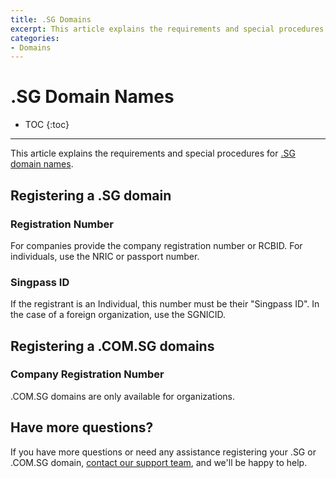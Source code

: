 ```yaml
---
title: .SG Domains
excerpt: This article explains the requirements and special procedures for .sg domain names.
categories:
- Domains
---
```


# .SG Domain Names

* TOC
{:toc}

---

This article explains the requirements and special procedures for [.SG domain names](https://www.sgnic.sg/domain-registration/overview).

## Registering a .SG domain

### Registration Number

For companies provide the company registration number or RCBID. For individuals, use the NRIC or passport number.

### Singpass ID

If the registrant is an Individual, this number must be their "Singpass ID". In the case of a foreign organization, use the SGNICID.

## Registering a .COM.SG domains

### Company Registration Number

.COM.SG domains are only available for organizations.

## Have more questions?
If you have more questions or need any assistance registering your .SG or .COM.SG domain, [contact our support team](https://dnsimple.com/feedback), and we'll be happy to help.
